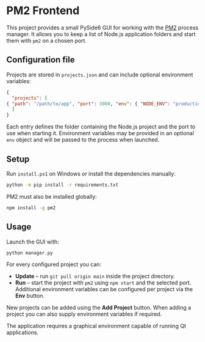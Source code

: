 # PM2 Frontend

This project provides a small PySide6 GUI for working with the [PM2](https://pm2.keymetrics.io/) process manager.  It allows you to keep a list of Node.js application folders and start them with `pm2` on a chosen port.

## Configuration file

Projects are stored in `projects.json` and can include optional environment
variables:

```json
{
  "projects": [
{ "path": "/path/to/app", "port": 3000, "env": { "NODE_ENV": "production" } }
  ]
}
```

Each entry defines the folder containing the Node.js project and the port to use
when starting it.  Environment variables may be provided in an optional `env`
object and will be passed to the process when launched.

## Setup

Run `install.ps1` on Windows or install the dependencies manually:

```bash
python -m pip install -r requirements.txt
```

PM2 must also be installed globally:

```bash
npm install -g pm2
```

## Usage

Launch the GUI with:

```bash
python manager.py
```

For every configured project you can:

- **Update** – run `git pull origin main` inside the project directory.
- **Run** – start the project with `pm2` using `npm start` and the selected port.
  Additional environment variables can be configured per project via the **Env**
  button.

New projects can be added using the **Add Project** button.
When adding a project you can also supply environment variables if required.

The application requires a graphical environment capable of running Qt applications.

